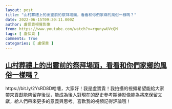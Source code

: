 ```yaml
---
layout: post
title: "山村葬禮上的出靈前的祭拜場面，看看和你們家鄉的風俗一樣嗎？"
date: 2022-06-15T09:30:11.000Z
author: 盧保貴視覺影像
from: https://www.youtube.com/watch?v=rqunywUVcQM
tags: [ 盧保貴 ]
comments: True
categories: [ 盧保貴 ]
---
```

<!--1655285411000-->
[山村葬禮上的出靈前的祭拜場面，看看和你們家鄉的風俗一樣嗎？](https://www.youtube.com/watch?v=rqunywUVcQM)
------

<div>
https://bit.ly/2YsRD8D哈嘍，大家好！我是盧寶貴！我拍攝的視頻希望能給大家帶來貢獻能夠留存後世，能成為後人對現在的歷史參考期待影像能為將來保留文獻，給人們帶來更多的意義與思考。喜歡我的視頻記得評論哦！
</div>
